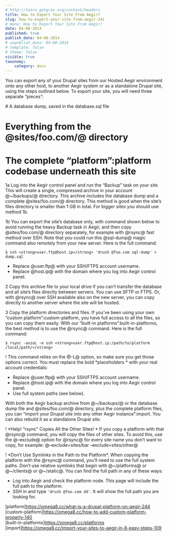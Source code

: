 ```yaml
---
# http://learn.getgrav.org/content/headers
title: How to Export Your Site From Aegir?
slug: how-to-export-your-site-from-aegir-241
# menu: How to Export Your Site From Aegir?
date: 04-08-2014
published: true
publish_date: 04-08-2014
# unpublish_date: 04-08-2014
# template: false
# theme: false
visible: true
taxonomy:
    category: docs
---
```


You can export any of your Drupal sites from our Hosted Aegir environment onto any other host, to another Aegir system or as a standalone Drupal site, using the steps outlined below. To export your site, you will need three separate “pieces”:

\# A database dump, saved in the database.sql file  
 # Everything from the @sites/foo.com/@ directory  
 #  The complete “platform”:platform codebase underneath this site

1a Log into the Aegir control panel and run the “Backup” task on your site. This will create a single, compressed archive in your account @~/backups/@ directory. This archive includes the database dump and a complete @sites/foo.com/@ directory. This method is good when the site’s files directory is smaller than 1 GB in total. For bigger sites you should use method 1b.

1b You can export the site’s database only, with command shown below to avoid running the heavy Backup task in Aegir, and then copy @sites/foo.com/@ directory separately, for example with @rsync@ fast method over SSH. Note that you could run this @sql-dump@ magic command also remotely from your new server. Here is the full command:

  
`$ ssh <strong>user.ftp@host.ip</strong> 'drush @foo.com sql-dump' > dump.sql`

 * Replace @user.ftp@ with your SSH/FTPS account username.  
 * Replace @host.ip@ with the domain where you log into Aegir control panel.

2 Copy this archive file to your local drive if you can’t transfer the database and all site’s files directly between servers. You can use SFTP or FTPS. Or, with @rsync@ over SSH available also on the new server, you can copy directly to another server where the site will be hosted.

3 Copy the platform directories and files. If you’ve been using your own “custom platform”:custom-platform, you have full access to all the files, so you can copy them easily. With our “built-in platforms”:built-in-platforms, the best method is to use the @rsync@ command. Here is the full command:

  
`$ rsync -avzuL -e ssh <strong>user.ftp@host.ip:/path/to/platform /local/path/</strong>`

! This command relies on the @-L@ option, so make sure you get those options correct. You must replace the bold \*placeholders * with your real account credentials:

 * Replace @user.ftp@ with your SSH/FTPS account username.  
 * Replace @host.ip@ with the domain where you log into Aegir control panel.  
 * Use full system paths (see below).

 With both the Aegir backup archive from @~/backups/@ or the database dump file and @sites/foo.com/@ directory, plus the complete platform files, you can “import your Drupal site into any other Aegir instance”:import. You can also rebuild it as a standalone Drupal site.

! \*Help! “rsync” Copies All the Other Sites! * If you copy a platform with that @rsync@ command, you will copy the files of other sites. To avoid this, use the @–exclude@ option for @rsync@ for every site name you don’t want to copy, for example: @–exclude=sites/bar –exclude=sites/other@

! \*Don’t Use Symlinks in the Path to the Platform\*. When copying the platform with the @rsync@ command, you’ll need to use the full system paths. Don’t use relative symlinks that begin with @~/platforms@ or @~/clients@ or @~/static@. You can find the full path in any of these ways:

 * Log into Aegir and check the platform node. This page will include the full path to the platform.  
 * SSH in and type `'drush @foo.com dd'`. It will show the full path you are looking for.

[platform]https://omega8.cc/what-is-a-drupal-platform-on-aegir-244  
 [custom-platform]https://omega8.cc/how-to-add-custom-platform-properly-140  
 [built-in-platforms]https://omega8.cc/platforms  
 [import]https://omega8.cc/import-your-sites-to-aegir-in-8-easy-steps-109